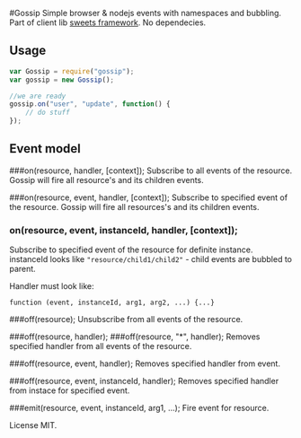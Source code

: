 #Gossip
Simple browser & nodejs events with namespaces and bubbling.
Part of client lib [sweets framework](http://swts.me).
No dependecies.

## Usage
```js
var Gossip = require("gossip");
var gossip = new Gossip();

//we are ready
gossip.on("user", "update", function() {
    // do stuff
});

```

## Event model
###on(resource, handler, [context]);
Subscribe to all events of the resource. Gossip will fire all resource's and its children events.

###on(resource, event, handler, [context]);
Subscribe to specified event of the resource. Gossip will fire all resources's and its children events.

### on(resource, event, instanceId, handler, [context]);
Subscribe to specified event of the resource for definite instance. instanceId looks like `"resource/child1/child2"` - child events are bubbled to parent.

Handler must look like:

    function (event, instanceId, arg1, arg2, ...) {...}

###off(resource);
Unsubscribe from all events of the resource.

###off(resource, handler);
###off(resource, "*", handler);
Removes specified handler from all events of the resource. 

###off(resource, event, handler);
Removes specified handler from event.

###off(resource, event, instanceId, handler);
Removes specified handler from instace for specified event.

###emit(resource, event, instanceId, arg1, ...);
Fire event for resource.

License MIT.
